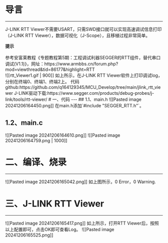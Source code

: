 # 导言
---
J-LINK RTT Viewer不需要USART，只需SWD接口就可以实现高速调试信息打印（J-LINK RTT Viewer），数据可视化（J-Scope），且移植过程非常简单。
<div class="tip">
<strong>提示</strong><br><br>参考安富莱教程《专题教程第5期：工程调试利器SEGGER的RTT组件，替代串口调试(V1.1)》，网址：https://www.armbbs.cn/forum.php?mod=viewthread&tid=86177&highlight=RTT
</div>
![[rtt_Viewer1.gif | 900]]
如上所示，在J-LINK RTT Viewer软件上打印调试log，分别在终端0、终端1、终端2上。
代码github:https://github.com/q164129345/MCU_Develop/tree/main/jlink_rtt_viewer
J-LINK驱动下载:https://www.segger.com/products/debug-probes/j-link/tools/rtt-viewer/
# 一、代码
---
## 1.1、main.h
![[Pasted image 20241206164450.png]]
在main.h添加`#include "SEGGER_RTT.h"`。

## 1.2、main.c
![[Pasted image 20241206164610.png]]
![[Pasted image 20241206164759.png | 1000]]

# 二、编译、烧录
---
![[Pasted image 20241206165042.png]]
如上图所示，0 Error，0 Warning.

# 三、J-LINK RTT Viewer
---
![[Pasted image 20241206165417.png]]
如上所示，打开RTT Viewer后，按照以上配置即可，点击OK即可查看Log。
![[Pasted image 20241206165525.png]]


